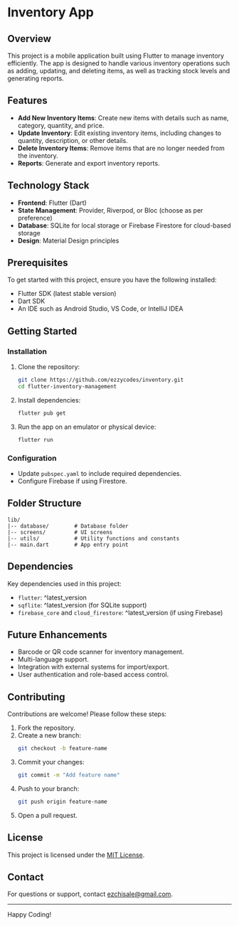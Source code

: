 
# Inventory App

## Overview
This project is a mobile application built using Flutter to manage inventory efficiently. The app is designed to handle various inventory operations such as adding, updating, and deleting items, as well as tracking stock levels and generating reports.

## Features
- **Add New Inventory Items**: Create new items with details such as name, category, quantity, and price.
- **Update Inventory**: Edit existing inventory items, including changes to quantity, description, or other details.
- **Delete Inventory Items**: Remove items that are no longer needed from the inventory.
- **Reports**: Generate and export inventory reports.

## Technology Stack
- **Frontend**: Flutter (Dart)
- **State Management**: Provider, Riverpod, or Bloc (choose as per preference)
- **Database**: SQLite for local storage or Firebase Firestore for cloud-based storage
- **Design**: Material Design principles

## Prerequisites
To get started with this project, ensure you have the following installed:
- Flutter SDK (latest stable version)
- Dart SDK
- An IDE such as Android Studio, VS Code, or IntelliJ IDEA

## Getting Started

### Installation
1. Clone the repository:
   ```bash
   git clone https://github.com/ezzycodes/inventory.git
   cd flutter-inventory-management
   ```
2. Install dependencies:
   ```bash
   flutter pub get
   ```
3. Run the app on an emulator or physical device:
   ```bash
   flutter run
   ```

### Configuration
- Update `pubspec.yaml` to include required dependencies.
- Configure Firebase if using Firestore.

## Folder Structure
```
lib/
|-- database/        # Database folder
|-- screens/         # UI screens
|-- utils/           # Utility functions and constants
|-- main.dart        # App entry point
```

## Dependencies
Key dependencies used in this project:
- `flutter`: ^latest_version
- `sqflite`: ^latest_version (for SQLite support)
- `firebase_core` and `cloud_firestore`: ^latest_version (if using Firebase)

## Future Enhancements
- Barcode or QR code scanner for inventory management.
- Multi-language support.
- Integration with external systems for import/export.
- User authentication and role-based access control.

## Contributing
Contributions are welcome! Please follow these steps:
1. Fork the repository.
2. Create a new branch:
   ```bash
   git checkout -b feature-name
   ```
3. Commit your changes:
   ```bash
   git commit -m "Add feature name"
   ```
4. Push to your branch:
   ```bash
   git push origin feature-name
   ```
5. Open a pull request.

## License
This project is licensed under the [MIT License](LICENSE).

## Contact
For questions or support, contact [ezchisale@gmail.com](mailto:ezchisale@gmail.com).

---
Happy Coding!
